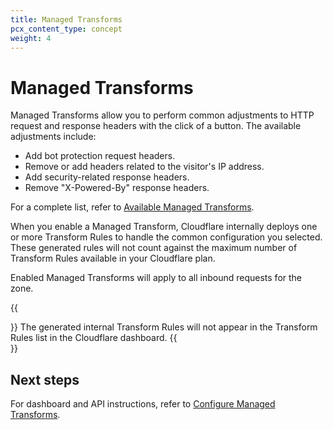 ```yaml
---
title: Managed Transforms
pcx_content_type: concept
weight: 4
---
```


# Managed Transforms

Managed Transforms allow you to perform common adjustments to HTTP request and response headers with the click of a button. The available adjustments include:

* Add bot protection request headers.
* Remove or add headers related to the visitor's IP address.
* Add security-related response headers.
* Remove "X-Powered-By" response headers.

For a complete list, refer to [Available Managed Transforms](/rules/transform/managed-transforms/reference/).

When you enable a Managed Transform, Cloudflare internally deploys one or more Transform Rules to handle the common configuration you selected. These generated rules will not count against the maximum number of Transform Rules available in your Cloudflare plan.

Enabled Managed Transforms will apply to all inbound requests for the zone.

{{<Aside type="note">}}
The generated internal Transform Rules will not appear in the Transform Rules list in the Cloudflare dashboard.
{{</Aside>}}

## Next steps

For dashboard and API instructions, refer to [Configure Managed Transforms](/rules/transform/managed-transforms/configure/).
